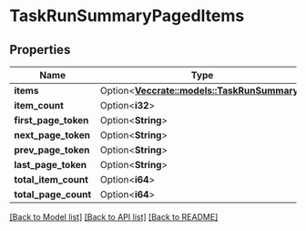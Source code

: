 # TaskRunSummaryPagedItems

## Properties

Name | Type | Description | Notes
------------ | ------------- | ------------- | -------------
**items** | Option<[**Vec<crate::models::TaskRunSummary>**](TaskRunSummary.md)> |  | [optional]
**item_count** | Option<**i32**> |  | [optional]
**first_page_token** | Option<**String**> |  | [optional]
**next_page_token** | Option<**String**> |  | [optional]
**prev_page_token** | Option<**String**> |  | [optional]
**last_page_token** | Option<**String**> |  | [optional]
**total_item_count** | Option<**i64**> |  | [optional]
**total_page_count** | Option<**i64**> |  | [optional]

[[Back to Model list]](../README.md#documentation-for-models) [[Back to API list]](../README.md#documentation-for-api-endpoints) [[Back to README]](../README.md)


